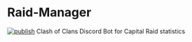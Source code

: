 # Raid-Manager
[![publish](https://github.com/EinEisbxr/Raid-Manager/actions/workflows/action.yml/badge.svg)](https://github.com/EinEisbxr/Raid-Manager/actions/workflows/action.yml)
Clash of Clans Discord Bot for Capital Raid statistics
